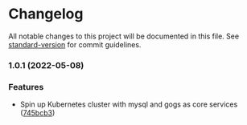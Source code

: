 # Changelog

All notable changes to this project will be documented in this file. See [standard-version](https://github.com/conventional-changelog/standard-version) for commit guidelines.

### 1.0.1 (2022-05-08)


### Features

* Spin up Kubernetes cluster with mysql and gogs as core services ([745bcb3](https://git.master.strawberryelk.com/dblencowe/pantheon-playbook/commit/745bcb3c41d163c8f73be04e40afbd4b953e67fb))
